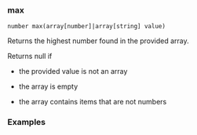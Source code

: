 ### max

```
number max(array[number]|array[string] value)
```

Returns the highest number found in the provided array.

Returns null if 

- the provided value is not an array

- the array is empty

- the array contains items that are not numbers

### Examples


